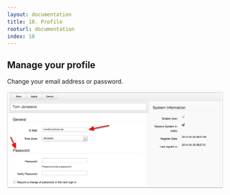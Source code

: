 ```yaml
---
layout: documentation
title: 10. Profile
rooturl: documentation
index: 10
---
```


## Manage your profile

Change your email address or password.

![](/images/documentation/users-admin-user.png)